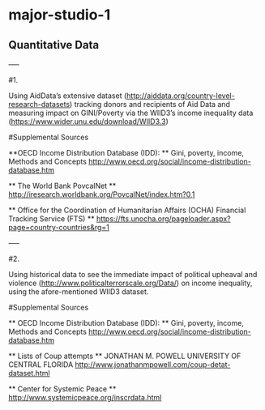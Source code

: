 # major-studio-1

## Quantitative Data

–––

#1.

Using AidData’s extensive dataset (http://aiddata.org/country-level-research-datasets) tracking donors and recipients of Aid Data and measuring impact on GINI/Poverty via the WIID3’s income inequality data (https://www.wider.unu.edu/download/WIID3.3)

#Supplemental Sources
   
   **OECD Income Distribution Database (IDD): **
   Gini, poverty, income, Methods and Concepts
   http://www.oecd.org/social/income-distribution-database.htm
   
   ** The World Bank PovcalNet **
   http://iresearch.worldbank.org/PovcalNet/index.htm?0,1

   ** Office for the Coordination of Humanitarian Affairs (OCHA) Financial Tracking Service (FTS) **
   https://fts.unocha.org/pageloader.aspx?page=country-countries&rg=1
   
–––

#2.

Using historical data to see the immediate impact of political upheaval and violence (http://www.politicalterrorscale.org/Data/) on income inequality, using the afore-mentioned WIID3 dataset.

#Supplemental Sources

   ** OECD Income Distribution Database (IDD): **
   Gini, poverty, income, Methods and Concepts
   http://www.oecd.org/social/income-distribution-database.htm
   
   ** Lists of Coup attempts **
   JONATHAN M. POWELL UNIVERSITY OF CENTRAL FLORIDA
   http://www.jonathanmpowell.com/coup-detat-dataset.html

   ** Center for Systemic Peace **
   http://www.systemicpeace.org/inscrdata.html
   